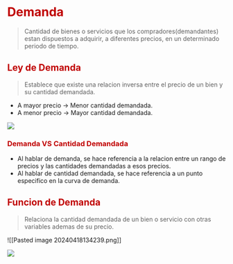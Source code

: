 # <span style="color:#c00000">Demanda</span>

> Cantidad de bienes o servicios que los compradores(demandantes) estan dispuestos a adquirir, a diferentes precios, en un determinado periodo de tiempo.

## <span style="color:#c00000">Ley de Demanda</span>

> Establece que existe una relacion inversa entre el precio de un bien y su cantidad demandada.

- A mayor precio -> Menor cantidad demandada.
- A menor precio -> Mayor cantidad demandada.

![](https://lh7-us.googleusercontent.com/9oCpaH9RWvex_xb2ZPZ_muwgtO_sT0bXPnxZ6Iy3C0YjMET37z4b6xujI5dX3gFITo5aGtksSignvroqz5ozwSwzD0-euPyUPeTIu9q885PLuH496x7F50Y-u0eeVaT2MKjqhYQht1-UXRBjeItvz_Yqbw=nw)

### <span style="color:#c00000">Demanda VS Cantidad Demandada</span>

- Al hablar de demanda, se hace referencia a la relacion entre un rango de precios y las cantidades demandadas a esos precios.
- Al hablar de cantidad demandada, se hace referencia a un punto especifico en la curva de demanda.

## <span style="color:#c00000">Funcion de Demanda</span> 

> Relaciona la cantidad demandada de un bien o servicio con otras variables ademas de su precio.

![[Pasted image 20240418134239.png]]

![](https://lh7-us.googleusercontent.com/WGBZuQb9rWOyNZMkRBIxPOeicjzc2IzWIut9C11HdpQuDC12fen-l2vTyzO06ANpUKM_Ocvt2ksEan2y-xY1kHQ1Bftz3mIDsvWkwyBzMIkeEecsuG8r2QJi_1bhaCmH4gDp1n08QLV_Jc2gM6mhsXtgXg=nw)